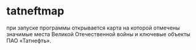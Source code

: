 # tatneftmap
при запуске программы открывается карта на которой отмечены значимые места Великой Отечественной войны и 
ключевые объекты ПАО «Татнефть». 
